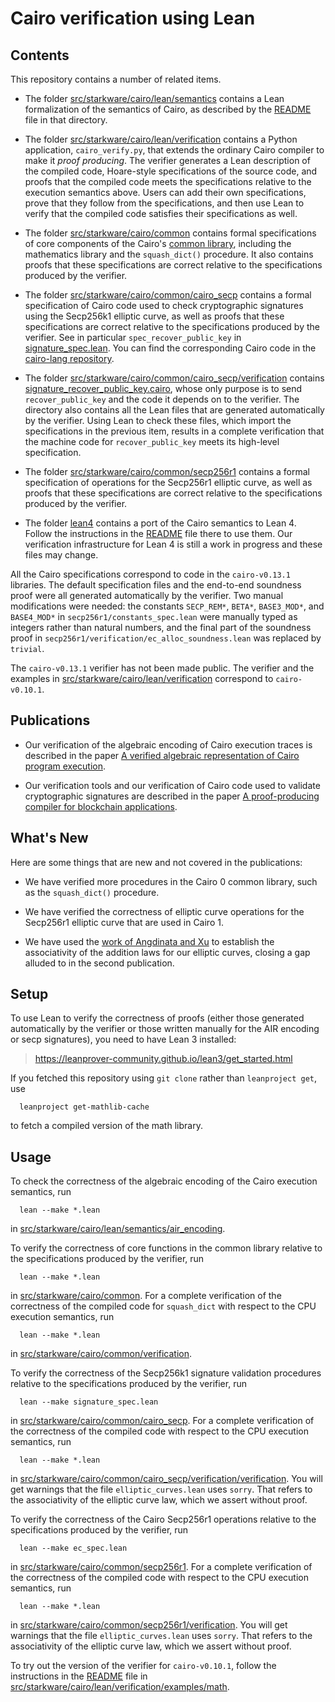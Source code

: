 Cairo verification using Lean
=============================

Contents
--------

This repository contains a number of related items.

- The folder [src/starkware/cairo/lean/semantics](src/starkware/cairo/lean/semantics)
  contains a Lean formalization of the semantics of Cairo, as described by the
  [README](src/starkware/cairo/lean/semantics/README.md) file in that directory.

- The folder [src/starkware/cairo/lean/verification](src/starkware/cairo/lean/verification)
  contains a Python application, `cairo_verify.py`, that extends the ordinary Cairo compiler to
  make it *proof producing*. The verifier generates a Lean description of the compiled code,
  Hoare-style specifications of the source code, and proofs that the compiled code meets the
  specifications relative to the execution semantics above. Users can add their own
  specifications, prove that they follow from the specifications, and then use Lean to verify
  that the compiled code satisfies their specifications as well.

- The folder [src/starkware/cairo/common](src/starkware/cairo/common)
  contains formal specifications of core components of the Cairo's
  [common library](https://docs.cairo-lang.org/reference/common_library.html),
  including the mathematics library and the `squash_dict()` procedure.
  It also contains proofs that these specifications are correct relative to the
  specifications produced by the verifier.

- The folder [src/starkware/cairo/common/cairo_secp](src/starkware/cairo/common/cairo_secp)
  contains a formal specification of Cairo code used to check cryptographic signatures
  using the Secp256k1 elliptic curve,
  as well as proofs that these specifications are correct relative to the specifications
  produced by the verifier. See in particular `spec_recover_public_key` in
  [signature_spec.lean](src/starkware/cairo/common/cairo_secp/signature_spec.lean).
  You can find the corresponding Cairo code in the
  [cairo-lang repository](https://github.com/starkware-libs/cairo-lang/tree/master/src/starkware/cairo/common/cairo_secp).

- The folder [src/starkware/cairo/common/cairo_secp/verification](src/starkware/cairo/common/cairo_secp/verification)
  contains [signature_recover_public_key.cairo](src/starkware/cairo/common/cairo_secp/verification/signature_recover_public_key.cairo),
  whose only purpose is to send `recover_public_key` and the code it depends on to the verifier.
  The directory also contains all the Lean files that are generated automatically by the verifier.
  Using Lean to check these files, which import the specifications in the previous item, results in
  a complete verification that the machine code for `recover_public_key` meets its high-level
  specification.

- The folder [src/starkware/cairo/common/secp256r1](src/starkware/cairo/common/secp256r1)
  contains a formal specification of operations for the Secp256r1 elliptic curve,
  as well as proofs that these specifications are correct relative to the specifications
  produced by the verifier.

- The folder [lean4](lean4) contains a port of the Cairo semantics to Lean 4. Follow the
  instructions in the [README](lean4/README.md) file there to use them. Our verification
  infrastructure for Lean 4 is still a work in progress and these files may change.

All the Cairo specifications correspond to code in the `cairo-v0.13.1` libraries. The default
specification files and the end-to-end soundness proof were all generated automatically by the
verifier. Two manual modifications were needed: the constants `SECP_REM*`, `BETA*`,
`BASE3_MOD*`, and `BASE4_MOD*` in `secp256r1/constants_spec.lean` were manually typed as integers
rather than natural numbers, and the final part of the soundness proof in
`secp256r1/verification/ec_alloc_soundness.lean` was replaced by `trivial`.

The `cairo-v0.13.1` verifier has not been made public. The verifier and the examples
in [src/starkware/cairo/lean/verification](src/starkware/cairo/lean/verification) correspond 
to `cairo-v0.10.1`.


Publications
------------

- Our verification of the algebraic encoding of Cairo execution traces is described in the paper
  [A verified algebraic representation of Cairo program execution](https://dl.acm.org/doi/10.1145/3497775.3503675).

- Our verification tools and our verification of Cairo code used to validate cryptographic signatures
  are described in the paper [A proof-producing compiler for blockchain applications](https://doi.org/10.4230/LIPIcs.ITP.2023.7).

What's New
----------

Here are some things that are new and not covered in the publications:

- We have verified more procedures in the Cairo 0 common library, such as the `squash_dict()`
  procedure.

- We have verified the correctness of elliptic curve operations for the Secp256r1 elliptic curve
  that are used in Cairo 1.

- We have used the [work of Angdinata and Xu](https://drops.dagstuhl.de/entities/document/10.4230/LIPIcs.ITP.2023.6)
  to establish the associativity of the addition laws for our elliptic curves, closing a gap alluded to in
  the second publication.


Setup
-----

To use Lean to verify the correctness of proofs (either those generated automatically by the
verifier or those written manually for the AIR encoding or secp signatures), you need to have
Lean 3 installed:

>  https://leanprover-community.github.io/lean3/get_started.html

If you fetched this repository using `git clone` rather than  `leanproject get`, use
```
  leanproject get-mathlib-cache
```
to fetch a compiled version of the math library.


Usage
-----

To check the correctness of the algebraic encoding of the Cairo execution semantics, run
```
  lean --make *.lean
```
in [src/starkware/cairo/lean/semantics/air_encoding](src/starkware/cairo/lean/semantics/air_encoding).

To verify the correctness of core functions in the common library relative to the
specifications produced by the verifier, run
```
  lean --make *.lean
```
in [src/starkware/cairo/common](src/starkware/cairo/common). For a complete verification of the
correctness of the compiled code for `squash_dict` with respect to the CPU execution semantics,
run
```
  lean --make *.lean
```
in [src/starkware/cairo/common/verification](src/starkware/cairo/common/verification/).

To verify the correctness of the Secp256k1 signature validation procedures relative
to the specifications produced by the verifier, run
```
  lean --make signature_spec.lean
```
in [src/starkware/cairo/common/cairo_secp](src/starkware/cairo/common/cairo_secp). For a complete
verification of the correctness of the compiled code with respect to the CPU execution semantics,
run
```
  lean --make *.lean
```
in [src/starkware/cairo/common/cairo_secp/verification/verification](src/starkware/cairo/common/cairo_secp/verification/verification).
You will get warnings that the file `elliptic_curves.lean` uses `sorry`. That refers to the
associativity of the elliptic curve law, which we assert without proof.

To verify the correctness of the Cairo Secp256r1 operations relative to the specifications produced by the verifier, run
```
  lean --make ec_spec.lean
```
in [src/starkware/cairo/common/secp256r1](src/starkware/cairo/common/secp256r1). For a complete
verification of the correctness of the compiled code with respect to the CPU execution semantics,
run
```
  lean --make *.lean
```
in [src/starkware/cairo/common/secp256r1/verification](src/starkware/cairo/common/secp256r1/verification).
You will get warnings that the file `elliptic_curves.lean` uses `sorry`. That refers to the
associativity of the elliptic curve law, which we assert without proof.

To try out the version of the verifier for `cairo-v0.10.1`, follow the instructions in the
[README](src/starkware/cairo/lean/verification/examples/math/README.md) file in
[src/starkware/cairo/lean/verification/examples/math](src/starkware/cairo/lean/verification/examples/math).

